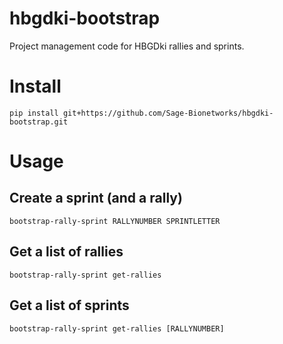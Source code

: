 # hbgdki-bootstrap

Project management code for HBGDki rallies and sprints.

# Install

```
pip install git+https://github.com/Sage-Bionetworks/hbgdki-bootstrap.git
```
# Usage

## Create a sprint (and a rally)

```
bootstrap-rally-sprint RALLYNUMBER SPRINTLETTER
```

## Get a list of rallies

```
bootstrap-rally-sprint get-rallies
```

## Get a list of sprints

```
bootstrap-rally-sprint get-rallies [RALLYNUMBER]
```

